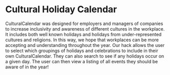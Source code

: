 # Cultural Holiday Calendar


CulturalCalendar was designed for employers and managers of
companies to increase inclusivity and awareness of different cultures in the workplace.
It includes both well known holidays and holidays from under-represented cultures and religions.
In this way, we hope that workplaces can be more accepting and understanding throughout the year.
Our hack allows the user to select which groupings of holidays and celebrations to include in their own CulturalCalendar.
They can also search to see if any holidays occur on a given day. The user can then view a listing of all events they should be aware of in the year! 
